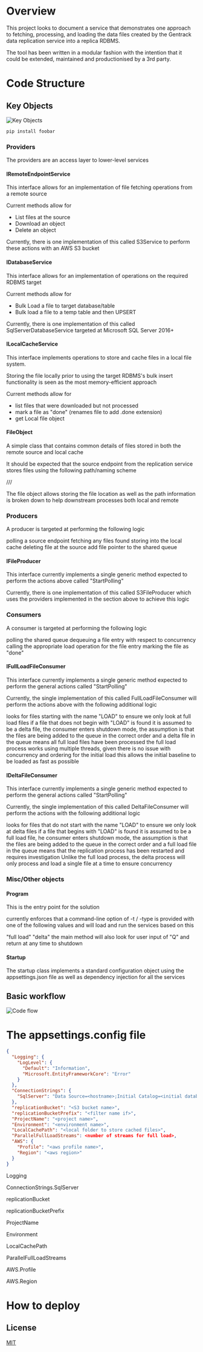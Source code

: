 # Overview

This project looks to document a service that demonstrates one approach to fetching, processing, and loading the data files created by the Gentrack data replication service into a replica RDBMS.

The tool has been written in a modular fashion with the intention that it could be extended, maintained and productionised by a 3rd party.

# Code Structure

## Key Objects
![Key Objects](/doco/images/codeobjects.png)


```bash
pip install foobar
```

### Providers
The providers are an access layer to lower-level services

#### IRemoteEndpointService
This interface allows for an implementation of file fetching operations from a remote source

Current methods allow for

* List files at the source
* Download an object
* Delete an object

Currently, there is one implementation of this called S3Service to perform these actions with an AWS S3 bucket

#### IDatabaseService
This interface allows for an implementation of operations on the required RDBMS target

Current methods allow for

* Bulk Load a file to target database/table
* Bulk load a file to a temp table and then UPSERT

Currently, there is one implementation of this called SqlServerDatabaseService targeted at Microsoft SQL Server 2016+

#### ILocalCacheService
This interface implements operations to store and cache files in a local file system. 

Storing the file locally prior to using the target RDBMS's bulk insert functionality is seen as the most memory-efficient approach

Current methods allow for

* list files that were downloaded but not processed
* mark a file as "done" (renames file to add .done extension)
* get Local file object

#### FileObject
A simple class that contains common details of files stored in both the remote source and local cache

It should be expected that the source endpoint from the replication service stores files using the following path/naming scheme

/<database name>/<table name>/<file name>

The file object allows storing the file location as well as the path information is broken down to help downstream processes both local and remote

### Producers
A producer is targeted at performing the following logic

polling a source endpoint
fetching any files found
storing into the local cache
deleting file at the source
add file pointer to the shared queue

#### IFileProducer
This interface currently implements a single generic method expected to perform the actions above called "StartPolling"

Currently, there is one implementation of this called S3FileProducer which uses the providers implemented in the section above to achieve this logic


### Consumers
A consumer is targeted at performing the following logic

polling the shared queue
dequeuing a file entry with respect to concurrency
calling the appropriate load operation for the file entry
marking the file as "done"

#### IFullLoadFileConsumer
This interface currently implements a single generic method expected to perform the general actions called "StartPolling"

Currently, the single implementation of this called FullLoadFileConsumer will perform the actions above with the following additional logic

looks for files starting with the name "LOAD" to ensure we only look at full load files
if a file that does not begin with "LOAD" is found it is assumed to be a delta file, the consumer enters shutdown mode, the assumption is that the files are being added to the queue in the correct order and a delta file in the queue means all full load files have been processed
the full load process works using multiple threads, given there is no issue with concurrency and ordering for the initial load this allows the initial baseline to be loaded as fast as possible

#### IDeltaFileConsumer
This interface currently implements a single generic method expected to perform the general actions called "StartPolling"

Currently, the single implementation of this called DeltaFileConsumer will perform the actions with the following additional logic

looks for files that do not start with the name "LOAD" to ensure we only look at delta files
if a file that begins with "LOAD" is found it is assumed to be a full load file, he consumer enters shutdown mode, the assumption is that the files are being added to the queue in the correct order and a full load file in the queue means that the replication process has been restarted and requires investigation
Unlike the full load process, the delta process will only process and load a single file at a time to ensure concurrency

### Misc/Other objects
#### Program
This is the entry point for the solution

currently enforces that a command-line option of -t / -type is provided with one of the following values and will load and run the services based on this

"full load"
"delta"
the main method will also look for user input of "Q" and return at any time to shutdown

#### Startup
The startup class implements a standard configuration object using the appsettings.json file as well as dependency injection for all the services

## Basic workflow
![Code flow](/doco/images/codeflow.png)

# The appsettings.config file

```JSON
{
  "Logging": {
    "LogLevel": {
      "Default": "Information",
      "Microsoft.EntityFrameworkCore": "Error"
    }
  },
  "ConnectionStrings": {
    "SqlServer": "Data Source=<hostname>;Initial Catalog=<initial database name>;User ID=<user>;Password=<password>"
  },
  "replicationBucket": "<S3 bucket name>",
  "replicationBucketPrefix": "<filter name if>",
  "ProjectName": "<project name>",
  "Environment": "<environment name>",
  "LocalCachePath": "<local folder to store cached files>",
  "ParallelFullLoadStreams": <number of streams for full load>,
  "AWS": {
    "Profile": "<aws profile name>",
    "Region": "<aws region>"
  }
}
```
Logging

ConnectionStrings.SqlServer

replicationBucket

replicationBucketPrefix

ProjectName

Environment

LocalCachePath

ParallelFullLoadStreams

AWS.Profile

AWS.Region

# How to deploy


## License
[MIT](https://choosealicense.com/licenses/mit/)